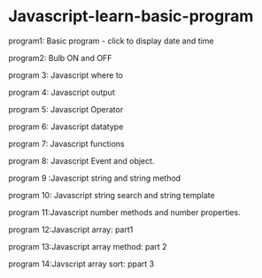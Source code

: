 # Javascript-learn-basic-program
program1: Basic program - click to display date and time 

program2: Bulb ON and OFF

program 3: Javascript where to

program 4: Javascript output

program 5: Javascript Operator

program 6: Javascript datatype

program 7: Javascript functions

program 8: Javascript Event and object.

program 9 :Javascript string and string method

program 10: Javascript string search and string template

program 11:Javascript number methods and number properties.

program 12:Javascript array: part1

program 13:Javascript array method: part 2

program 14:Javscript array sort: ppart 3
